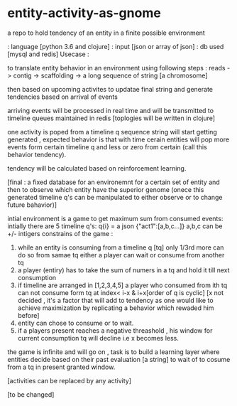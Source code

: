 # entity-activity-as-gnome
a repo to hold tendency of an entity in a finite possible environment

: language [python 3.6 and clojure]
: input [json or array of json]
: db used [mysql and redis]
Usecase :

to translate entity behavior in an environment using following steps : reads -> contig -> scaffolding -> a long sequence of string [a chromosome]

then based on upcoming activites to updatae final string and generate tendencies based on arrival of events 

arriving events will be processed in real time and will be transmitted to timeline queues maintained in redis [toplogies will be written in clojure]

one activity is poped from a timeline q sequence string will start getting generated , expected behavior is that with time cerain entities will pop more events form certain timeline q and less or zero from certain (call this behavior tendency).

tendency will be calculated based on reinforcement learning.

[final : a fixed database for an environemnt for a certain set of entity and then to observe which entity have the superior genome (onece this generated timeline q's can be manipulated to either observe or to change future bahavior)]


intial environment is a game to get maximum sum from consumed events:
intially there are 5 timeline q's:
q{i} = a json {"act1":[a,b,c...]} a,b,c can be +/- intigers
constrains of the game :
1. while an entity is consuming from a timeline q [tq] only 1/3rd more can do so from samae tq either a player can wait or consume from another tq
2. a player (entiry) has to take the sum of numers in a tq and hold it till next consumption
3. if timeline are arranged in [1,2,3,4,5] a player who consumed from ith tq can not consume form tq at index< i-x & i+x[order of q is cyclic] [x not decided , it's a factor that will add to tendency as one would like to achieve maximization by replicating a behavior which rewaded him before]
4. entity can chose to consume or to wait.
5. if a players present reaches a negative threashold , his window for current consumption tq will decline i.e x becomes less.

the game is infinite and will go on , task is to build a learning layer where entities decide based on their past evaluation [a string] to wait of to cosume from a tq in present granted window.


[activities can be replaced by any activity]


[to be changed]


 
